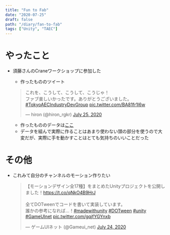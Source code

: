 ```yaml
---
title: "Fun to Fab"
date: "2020-07-25"
draft: false
path: "/diary/fan-to-fab"
tags: ["Unity", "TAEC"]
---
```


# やったこと

+ 須藤さんのCraneワークショップに参加した
    + 作ったもののツイート
    <blockquote class="twitter-tweet">
        <p lang="ja" dir="ltr">これを、こうして、こうして、こうじゃ！<br>ファブ楽しいかったです。ありがとうございました。<a href="https://twitter.com/hashtag/TokyoAECIndustryDevGroup?src=hash&amp;ref_src=twsrc%5Etfw">#TokyoAECIndustryDevGroup</a> <a href="https://t.co/BA81fr1l6w">pic.twitter.com/BA81fr1l6w</a></p>&mdash; hiron (@hiron_rgkr) <a href="https://twitter.com/hiron_rgkr/status/1286998351422959617?ref_src=twsrc%5Etfw"> July 25, 2020</a>
    </blockquote>
    <script async src="https://platform.twitter.com/widgets.js" charset="utf-8"></script>

    + 作ったもののデータは[ここ](https://github.com/hrntsm/hrntsm.github.io/tree/source/src/data/200725_Crane_Hands_on)
    + データを組んで実際に作ることはあまり使わない頭の部分を使うので大変だが、実際に手を動かすことはとても気持ちのいいことだった

  
# その他

+ これみて自分のチャンネルのモーション作りたい
  <blockquote class="twitter-tweet"><p lang="ja" dir="ltr">【モーションデザイン全17種】をまとめたUnityプロジェクトを公開しました！<a href="https://t.co/qNkO4B9HrJ">https://t.co/qNkO4B9HrJ</a><br><br>全てDOTweenでコードを書いて実装しています。<br>誰かの参考になれば...！<a href="https://twitter.com/hashtag/madewithunity?src=hash&amp;ref_src=twsrc%5Etfw">#madewithunity</a> <a href="https://twitter.com/hashtag/DOTween?src=hash&amp;ref_src=twsrc%5Etfw">#DOTween</a> <a href="https://twitter.com/hashtag/unity?src=hash&amp;ref_src=twsrc%5Etfw">#unity</a> <a href="https://twitter.com/hashtag/GameUInet?src=hash&amp;ref_src=twsrc%5Etfw">#GameUInet</a> <a href="https://t.co/gqjfYGYnxb">pic.twitter.com/gqjfYGYnxb</a></p>&mdash; ゲームUIネット (@Gameui_net) <a href="https://twitter.com/Gameui_net/status/1286656924096684034?ref_src=twsrc%5Etfw">July 24, 2020</a></blockquote> <script async src="https://platform.twitter.com/widgets.js" charset="utf-8"></script>